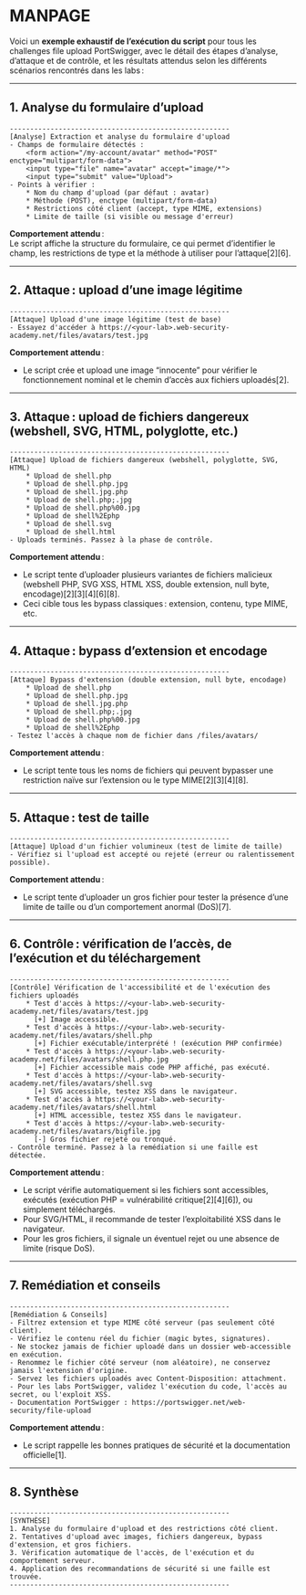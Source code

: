 # MANPAGE

Voici un **exemple exhaustif de l’exécution du script** pour tous les challenges file upload PortSwigger, avec le détail des étapes d’analyse, d’attaque et de contrôle, et les résultats attendus selon les différents scénarios rencontrés dans les labs :

---

## 1. Analyse du formulaire d’upload

```
------------------------------------------------------
[Analyse] Extraction et analyse du formulaire d'upload
- Champs de formulaire détectés :
    <form action="/my-account/avatar" method="POST" enctype="multipart/form-data">
    <input type="file" name="avatar" accept="image/*">
    <input type="submit" value="Upload">
- Points à vérifier :
    * Nom du champ d'upload (par défaut : avatar)
    * Méthode (POST), enctype (multipart/form-data)
    * Restrictions côté client (accept, type MIME, extensions)
    * Limite de taille (si visible ou message d'erreur)
```
**Comportement attendu** :  
Le script affiche la structure du formulaire, ce qui permet d’identifier le champ, les restrictions de type et la méthode à utiliser pour l’attaque[2][6].

---

## 2. Attaque : upload d’une image légitime

```
------------------------------------------------------
[Attaque] Upload d'une image légitime (test de base)
- Essayez d'accéder à https://<your-lab>.web-security-academy.net/files/avatars/test.jpg
```
**Comportement attendu** :  
- Le script crée et upload une image “innocente” pour vérifier le fonctionnement nominal et le chemin d’accès aux fichiers uploadés[2].

---

## 3. Attaque : upload de fichiers dangereux (webshell, SVG, HTML, polyglotte, etc.)

```
------------------------------------------------------
[Attaque] Upload de fichiers dangereux (webshell, polyglotte, SVG, HTML)
    * Upload de shell.php
    * Upload de shell.php.jpg
    * Upload de shell.jpg.php
    * Upload de shell.php;.jpg
    * Upload de shell.php%00.jpg
    * Upload de shell%2Ephp
    * Upload de shell.svg
    * Upload de shell.html
- Uploads terminés. Passez à la phase de contrôle.
```
**Comportement attendu** :  
- Le script tente d’uploader plusieurs variantes de fichiers malicieux (webshell PHP, SVG XSS, HTML XSS, double extension, null byte, encodage)[2][3][4][6][8].
- Ceci cible tous les bypass classiques : extension, contenu, type MIME, etc.

---

## 4. Attaque : bypass d’extension et encodage

```
------------------------------------------------------
[Attaque] Bypass d'extension (double extension, null byte, encodage)
    * Upload de shell.php
    * Upload de shell.php.jpg
    * Upload de shell.jpg.php
    * Upload de shell.php;.jpg
    * Upload de shell.php%00.jpg
    * Upload de shell%2Ephp
- Testez l'accès à chaque nom de fichier dans /files/avatars/
```
**Comportement attendu** :  
- Le script tente tous les noms de fichiers qui peuvent bypasser une restriction naïve sur l’extension ou le type MIME[2][3][4][8].

---

## 5. Attaque : test de taille

```
------------------------------------------------------
[Attaque] Upload d'un fichier volumineux (test de limite de taille)
- Vérifiez si l'upload est accepté ou rejeté (erreur ou ralentissement possible).
```
**Comportement attendu** :  
- Le script tente d’uploader un gros fichier pour tester la présence d’une limite de taille ou d’un comportement anormal (DoS)[7].

---

## 6. Contrôle : vérification de l’accès, de l’exécution et du téléchargement

```
------------------------------------------------------
[Contrôle] Vérification de l'accessibilité et de l'exécution des fichiers uploadés
    * Test d'accès à https://<your-lab>.web-security-academy.net/files/avatars/test.jpg
      [+] Image accessible.
    * Test d'accès à https://<your-lab>.web-security-academy.net/files/avatars/shell.php
      [+] Fichier exécutable/interprété ! (exécution PHP confirmée)
    * Test d'accès à https://<your-lab>.web-security-academy.net/files/avatars/shell.php.jpg
      [+] Fichier accessible mais code PHP affiché, pas exécuté.
    * Test d'accès à https://<your-lab>.web-security-academy.net/files/avatars/shell.svg
      [+] SVG accessible, testez XSS dans le navigateur.
    * Test d'accès à https://<your-lab>.web-security-academy.net/files/avatars/shell.html
      [+] HTML accessible, testez XSS dans le navigateur.
    * Test d'accès à https://<your-lab>.web-security-academy.net/files/avatars/bigfile.jpg
      [-] Gros fichier rejeté ou tronqué.
- Contrôle terminé. Passez à la remédiation si une faille est détectée.
```
**Comportement attendu** :  
- Le script vérifie automatiquement si les fichiers sont accessibles, exécutés (exécution PHP = vulnérabilité critique[2][4][6]), ou simplement téléchargés.
- Pour SVG/HTML, il recommande de tester l’exploitabilité XSS dans le navigateur.
- Pour les gros fichiers, il signale un éventuel rejet ou une absence de limite (risque DoS).

---

## 7. Remédiation et conseils

```
------------------------------------------------------
[Remédiation & Conseils]
- Filtrez extension et type MIME côté serveur (pas seulement côté client).
- Vérifiez le contenu réel du fichier (magic bytes, signatures).
- Ne stockez jamais de fichier uploadé dans un dossier web-accessible en exécution.
- Renommez le fichier côté serveur (nom aléatoire), ne conservez jamais l'extension d'origine.
- Servez les fichiers uploadés avec Content-Disposition: attachment.
- Pour les labs PortSwigger, validez l'exécution du code, l'accès au secret, ou l'exploit XSS.
- Documentation PortSwigger : https://portswigger.net/web-security/file-upload
```
**Comportement attendu** :  
- Le script rappelle les bonnes pratiques de sécurité et la documentation officielle[1].

---

## 8. Synthèse

```
------------------------------------------------------
[SYNTHÈSE]
1. Analyse du formulaire d'upload et des restrictions côté client.
2. Tentatives d'upload avec images, fichiers dangereux, bypass d'extension, et gros fichiers.
3. Vérification automatique de l'accès, de l'exécution et du comportement serveur.
4. Application des recommandations de sécurité si une faille est trouvée.
------------------------------------------------------
```
